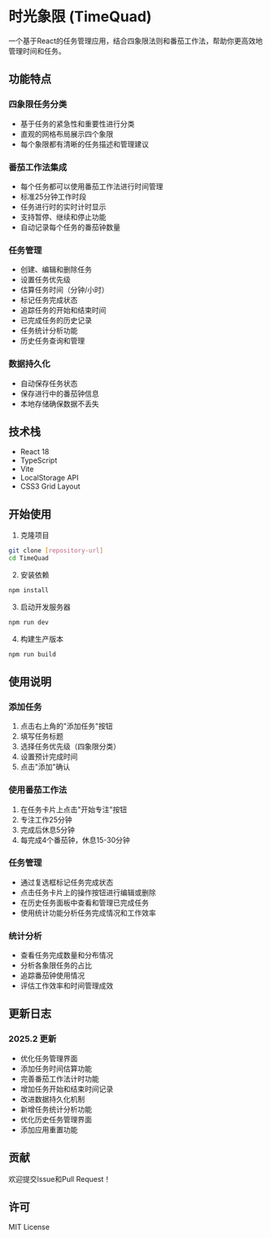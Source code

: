 # 时光象限 (TimeQuad)

一个基于React的任务管理应用，结合四象限法则和番茄工作法，帮助你更高效地管理时间和任务。

## 功能特点

### 四象限任务分类
- 基于任务的紧急性和重要性进行分类
- 直观的网格布局展示四个象限
- 每个象限都有清晰的任务描述和管理建议

### 番茄工作法集成
- 每个任务都可以使用番茄工作法进行时间管理
- 标准25分钟工作时段
- 任务进行时的实时计时显示
- 支持暂停、继续和停止功能
- 自动记录每个任务的番茄钟数量

### 任务管理
- 创建、编辑和删除任务
- 设置任务优先级
- 估算任务时间（分钟/小时）
- 标记任务完成状态
- 追踪任务的开始和结束时间
- 已完成任务的历史记录
- 任务统计分析功能
- 历史任务查询和管理

### 数据持久化
- 自动保存任务状态
- 保存进行中的番茄钟信息
- 本地存储确保数据不丢失

## 技术栈

- React 18
- TypeScript
- Vite
- LocalStorage API
- CSS3 Grid Layout

## 开始使用

1. 克隆项目
```bash
git clone [repository-url]
cd TimeQuad
```

2. 安装依赖
```bash
npm install
```

3. 启动开发服务器
```bash
npm run dev
```

4. 构建生产版本
```bash
npm run build
```

## 使用说明

### 添加任务
1. 点击右上角的"添加任务"按钮
2. 填写任务标题
3. 选择任务优先级（四象限分类）
4. 设置预计完成时间
5. 点击"添加"确认

### 使用番茄工作法
1. 在任务卡片上点击"开始专注"按钮
2. 专注工作25分钟
3. 完成后休息5分钟
4. 每完成4个番茄钟，休息15-30分钟

### 任务管理
- 通过复选框标记任务完成状态
- 点击任务卡片上的操作按钮进行编辑或删除
- 在历史任务面板中查看和管理已完成任务
- 使用统计功能分析任务完成情况和工作效率

### 统计分析
- 查看任务完成数量和分布情况
- 分析各象限任务的占比
- 追踪番茄钟使用情况
- 评估工作效率和时间管理成效

## 更新日志

### 2025.2 更新
- 优化任务管理界面
- 添加任务时间估算功能
- 完善番茄工作法计时功能
- 增加任务开始和结束时间记录
- 改进数据持久化机制
- 新增任务统计分析功能
- 优化历史任务管理界面
- 添加应用重置功能

## 贡献

欢迎提交Issue和Pull Request！

## 许可

MIT License
